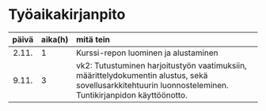 # Työaikakirjanpito

| päivä | aika(h)| mitä tein  |
| :----:|:-----| :-----|
| 2.11. | 1    |  Kurssi-repon luominen ja alustaminen |
| 9.11. | 3    | vk2: Tutustuminen harjoitustyön vaatimuksiin, määrittelydokumentin alustus, sekä sovellusarkkitehtuurin luonnosteleminen. Tuntikirjanpidon käyttöönotto. |